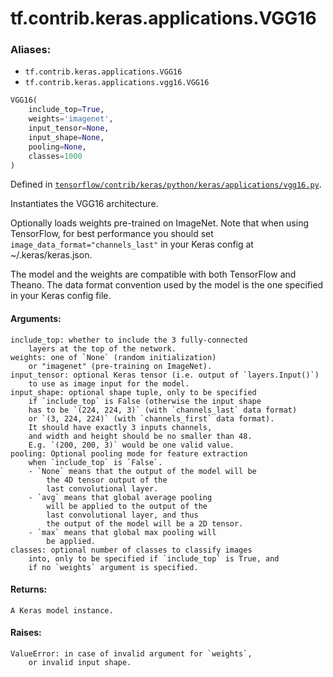 <div itemscope itemtype="http://developers.google.com/ReferenceObject">
<meta itemprop="name" content="tf.contrib.keras.applications.VGG16" />
</div>

# tf.contrib.keras.applications.VGG16

### Aliases:

* `tf.contrib.keras.applications.VGG16`
* `tf.contrib.keras.applications.vgg16.VGG16`

``` python
VGG16(
    include_top=True,
    weights='imagenet',
    input_tensor=None,
    input_shape=None,
    pooling=None,
    classes=1000
)
```



Defined in [`tensorflow/contrib/keras/python/keras/applications/vgg16.py`](https://www.tensorflow.org/code/tensorflow/contrib/keras/python/keras/applications/vgg16.py).

Instantiates the VGG16 architecture.

Optionally loads weights pre-trained
on ImageNet. Note that when using TensorFlow,
for best performance you should set
`image_data_format="channels_last"` in your Keras config
at ~/.keras/keras.json.

The model and the weights are compatible with both
TensorFlow and Theano. The data format
convention used by the model is the one
specified in your Keras config file.

#### Arguments:

    include_top: whether to include the 3 fully-connected
        layers at the top of the network.
    weights: one of `None` (random initialization)
        or "imagenet" (pre-training on ImageNet).
    input_tensor: optional Keras tensor (i.e. output of `layers.Input()`)
        to use as image input for the model.
    input_shape: optional shape tuple, only to be specified
        if `include_top` is False (otherwise the input shape
        has to be `(224, 224, 3)` (with `channels_last` data format)
        or `(3, 224, 224)` (with `channels_first` data format).
        It should have exactly 3 inputs channels,
        and width and height should be no smaller than 48.
        E.g. `(200, 200, 3)` would be one valid value.
    pooling: Optional pooling mode for feature extraction
        when `include_top` is `False`.
        - `None` means that the output of the model will be
            the 4D tensor output of the
            last convolutional layer.
        - `avg` means that global average pooling
            will be applied to the output of the
            last convolutional layer, and thus
            the output of the model will be a 2D tensor.
        - `max` means that global max pooling will
            be applied.
    classes: optional number of classes to classify images
        into, only to be specified if `include_top` is True, and
        if no `weights` argument is specified.


#### Returns:

    A Keras model instance.


#### Raises:

    ValueError: in case of invalid argument for `weights`,
        or invalid input shape.